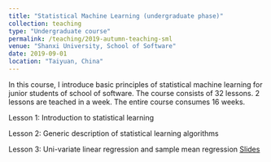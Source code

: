 ```yaml
---
title: "Statistical Machine Learning (undergraduate phase)"
collection: teaching
type: "Undergraduate course"
permalink: /teaching/2019-autumn-teaching-sml
venue: "Shanxi University, School of Software"
date: 2019-09-01
location: "Taiyuan, China"
---
```


In this course, I introduce basic principles of statistical machine learning for junior students of school of software.
The course consists of 32 lessons. 2 lessons are teached in a week. The entire course consumes 16 weeks.

Lesson 1: Introduction to statistical learning 


Lesson 2: Generic description of statistical learning algorithms

Lesson 3: Uni-variate linear regression and sample mean regression [Slides](https://rambowang.github.io/files/2019SEStatLearn/slides3.pdf)

